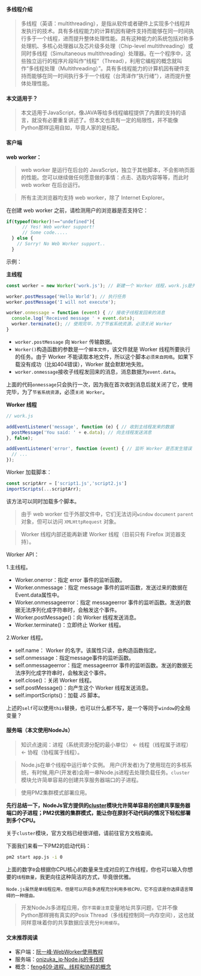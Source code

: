 #### 多线程介绍

> 多线程（英语：multithreading），是指从软件或者硬件上实现多个线程并发执行的技术。具有多线程能力的计算机因有硬件支持而能够在同一时间执行多于一个线程，进而提升整体处理性能。具有这种能力的系统包括对称多处理机、多核心处理器以及芯片级多处理（Chip-level multithreading）或同时多线程（Simultaneous multithreading）处理器。在一个程序中，这些独立运行的程序片段叫作“线程”（Thread），利用它编程的概念就叫作“多线程处理（Multithreading）”。具有多线程能力的计算机因有硬件支持而能够在同一时间执行多于一个线程（台湾译作“执行绪”），进而提升整体处理性能。

#### 本文适用于？

> 本文适用于JavaScript，像JAVA等给多线程编程提供了内置的支持的语言，就没有必要重复讲述了。但本文也具有一定的局限性，并不能像Python那样运用自如，毕竟人家的是标配。

#### 客户端

__web worker：__

> web worker 是运行在后台的 JavaScript，独立于其他脚本，不会影响页面的性能。您可以继续做任何愿意做的事情：点击、选取内容等等，而此时 web worker 在后台运行。

> 所有主流浏览器均支持 web worker，除了 Internet Explorer。

在创建 web worker 之前，请检测用户的浏览器是否支持它：  

```javascript
if(typeof(Worker)!=="undefined"){
      // Yes! Web worker support!
      // Some code.....
  } else {
    // Sorry! No Web Worker support..
  }
```

示例：  

__主线程__

```javascript
const worker = new Worker('work.js'); // 新建一个 Worker 线程，work.js是外部文件。

worker.postMessage('Hello World'); // 执行任务
worker.postMessage('I will not execute');

worker.onmessage = function (event) { // 接收子线程发回来的消息
  console.log('Received message ' + event.data);
  worker.terminate(); // 使用完毕，为了节省系统资源，必须关闭 Worker
}

```

+ `worker.postMessage` 向 `Worker` 传输数据。
+ `Worker()`构造函数的参数是一个`脚本文件`，该文件就是 Worker 线程所要执行的任务。由于 Worker 不能读取本地文件，所以这个脚本`必须来自网络`。如果下载没有成功（比如404错误），Worker 就会默默地失败。
+ `worker.onmessage`接收子线程发回来的消息，消息数据为`event.data`。

上面的代码`onmessage`只会执行一次，因为我在首次收到消息后就关闭了它，使用完毕，为了`节省系统资源`，必须`关闭 Worker`。

__Worker 线程__

```javascript
// work.js

addEventListener('message', function (e) { // 收到主线程发来的数据
  postMessage('You said: ' + e.data); // 向主线程发送消息
}, false);

addEventListener('error', function (event) { // 监听 Worker 是否发生错误
  // ...
});

```

Worker 加载脚本：  

```javascript
const scriptArr = ['script1.js','script2.js']
importScripts(...scriptArr);
```

该方法可以同时加载多个脚本。  

> 由于 web worker 位于外部文件中，它们无法访问`window` `document` `parent` 对象，但可以访问 `XMLHttpRequest` 对象。

> Worker 线程内部还能再新建 Worker 线程（目前只有 Firefox 浏览器支持）。

Worker API：  

1.主线程。

+ Worker.onerror：指定 error 事件的监听函数。
+ Worker.onmessage：指定 message 事件的监听函数，发送过来的数据在Event.data属性中。
+ Worker.onmessageerror：指定 messageerror 事件的监听函数。发送的数据无法序列化成字符串时，会触发这个事件。
+ Worker.postMessage()：向 Worker 线程发送消息。
+ Worker.terminate()：立即终止 Worker 线程。

2.Worker 线程。

+ self.name： Worker 的名字。该属性只读，由构造函数指定。
+ self.onmessage：指定message事件的监听函数。
+ self.onmessageerror：指定 messageerror 事件的监听函数。发送的数据无法序列化成字符串时，会触发这个事件。
+ self.close()：关闭 Worker 线程。
+ self.postMessage()：向产生这个 Worker 线程发送消息。
+ self.importScripts()：加载 JS 脚本。

上述的`self`可以使用`this`替换，也可以什么都不写，是一个等同于`window`的全局变量？  

#### 服务端（本文使用NodeJs）

> 知识点速阅：进程（系统资源分配的最小单位） <- 线程（线程属于进程） <- 协程（协程属于线程）。

> Node.js在单个线程中运行单个实例。 用户(开发者)为了使用现在的多核系统，有时候,用户(开发者)会用一串Node.js进程去处理负载任务。`cluster`模块允许简单容易的创建共享服务器端口的子进程。

> 使用PM2集群模式部署应用。

__先行总结一下，NodeJs官方提供的[cluster](http://nodejs.cn/api/cluster.html)模块允许简单容易的创建共享服务器端口的子进程；PM2优雅的集群模式，能让你在原封不动代码的情况下轻松部署到多个CPU。__

关于`cluster`模块，官方文档已经很详细，请前往官方文档查阅。  

下面我们来看一下PM2的启动代码：  

```bash
pm2 start app.js -i 0
```

上面的数字`0`会根据你CPU核心的数量来生成对应的工作线程，你也可以输入你想要的`线程数量`，我更向往这种简洁的方式，毕竟很优雅。

`Node.js虽然是单线程应用，但是可以开启多进程充分利用多核CPU，它不应该是你选择语言障碍的一种理由。`

> 开发NodeJs多进程应用，你`不需要注意`变量地址共享问题，它并不像Python那样拥有真实的Posix Thread（多线程控制同一内存空间），这也就同样意味着你的共享数据应该充分`利用缓存`。

#### 文末推荐阅读

+ 客户端：[阮一峰·WebWorker使用教程](http://www.ruanyifeng.com/blog/2018/07/web-worker.html)
+ 服务端：[onizuka_jp·Node.js的多线程](https://www.jianshu.com/p/6f63b87ba6f0)
+ 概念：[feng409·进程、线程和协程的概念](https://eoyohe.cn/2018/05/19/%E8%BF%9B%E7%A8%8B%E3%80%81%E7%BA%BF%E7%A8%8B%E5%92%8C%E5%8D%8F%E7%A8%8B%E7%9A%84%E6%A6%82%E5%BF%B5)
